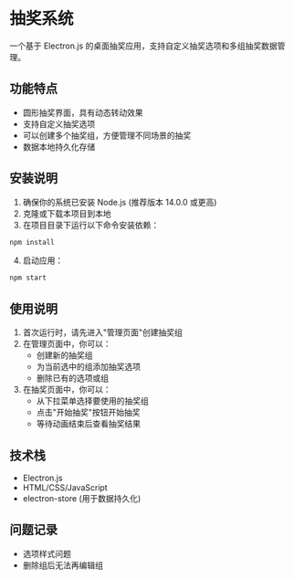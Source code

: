 # 抽奖系统

一个基于 Electron.js 的桌面抽奖应用，支持自定义抽奖选项和多组抽奖数据管理。

## 功能特点

- 圆形抽奖界面，具有动态转动效果
- 支持自定义抽奖选项
- 可以创建多个抽奖组，方便管理不同场景的抽奖
- 数据本地持久化存储

## 安装说明

1. 确保你的系统已安装 Node.js (推荐版本 14.0.0 或更高)
2. 克隆或下载本项目到本地
3. 在项目目录下运行以下命令安装依赖：

```bash
npm install
```

4. 启动应用：

```bash
npm start
```

## 使用说明

1. 首次运行时，请先进入"管理页面"创建抽奖组
2. 在管理页面中，你可以：
   - 创建新的抽奖组
   - 为当前选中的组添加抽奖选项
   - 删除已有的选项或组
3. 在抽奖页面中，你可以：
   - 从下拉菜单选择要使用的抽奖组
   - 点击"开始抽奖"按钮开始抽奖
   - 等待动画结束后查看抽奖结果

## 技术栈

- Electron.js
- HTML/CSS/JavaScript
- electron-store (用于数据持久化)

## 问题记录

- 选项样式问题
- 删除组后无法再编辑组
